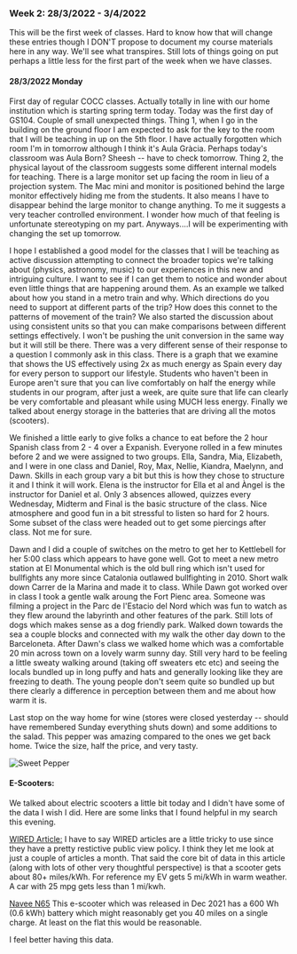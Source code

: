 ### Week 2: 28/3/2022 - 3/4/2022

This will be the first week of classes. Hard to know how that will change these entries though I DON'T propose to document my course materials here in any way. We'll see what transpires. Still lots of things going on put perhaps a little less for the first part of the week when we have classes.

#### 28/3/2022 Monday

First day of regular COCC classes. Actually totally in line with our home institution which is starting spring term today. Today was the first day of GS104. Couple of small unexpected things. Thing 1, when I go in the building on the ground floor I am expected to ask for the key to the room that I will be teaching in up on the 5th floor. I have actually forgotten which room I'm in tomorrow although I think it's Aula Gràcia. Perhaps today's classroom was Aula Born? Sheesh -- have to check tomorrow. Thing 2, the physical layout of the classroom suggests some different internal models for teaching. There is a large monitor set up facing the room in lieu of a projection system. The Mac mini and monitor is positioned behind the large monitor effectively hiding me from the students. It also means I have to disappear behind the large monitor to change anything. To me it suggests a very teacher controlled environment. I wonder how much of that feeling is unfortunate stereotyping on my part. Anyways....I will be experimenting with changing the set up tomorrow.

I hope I established a good model for the classes that I will be teaching as active discussion attempting to connect the broader topics we're talking about (physics, astronomy, music) to our experiences in this new and intriguing culture. I want to see if I can get them to notice and wonder about even little things that are happening around them. As an example we talked about how you stand in a metro train and why. Which directions do you need to support at different parts of the trip? How does this connet to the patterns of movement of the train? We also started the discussion about using consistent units so that you can make comparisons between different settings effectively. I won't be pushing the unit conversion in the same way but it will still be there. There was a very different sense of their response to a question I commonly ask in this class. There is a graph that we examine that shows the US effectively using 2x as much energy as Spain every day for every person to support our lifestyle. Students who haven't been in Europe aren't sure that you can live comfortably on half the energy while students in our program, after just a week, are quite sure that life can clearly be very comfortable and pleasant while using MUCH less energy. Finally we talked about energy storage in the batteries that are driving all the motos (scooters).

We finished a little early to give folks a chance to eat before the 2 hour Spanish class from 2 - 4 over a Expanish. Everyone rolled in a few minutes before 2 and we were assigned to two groups. Ella, Sandra, Mia, Elizabeth, and I were in one class and Daniel, Roy, Max, Nellie, Kiandra, Maelynn, and Dawn. Skills in each group vary a bit but this is how they chose to structure it and I think it will work. Elena is the instructor for Ella et al and Àngel is the instructor for Daniel et al. Only 3 absences allowed, quizzes every Wednesday, Midterm and Final is the basic structure of the class. Nice atmosphere and good fun in a bit stressful to listen so hard for 2 hours. Some subset of the class were headed out to get some piercings after class. Not me for sure.

Dawn and I did a couple of switches on the metro to get her to Kettlebell for her 5:00 class which appears to have gone well. Got to meet a new metro station at El Monumental which is the old bull ring which isn't used for bullfights any more since Catalonia outlawed bullfighting in 2010. Short walk down Carrer de la Marina and made it to class. While Dawn got worked over in class I took a gentle walk aroung the Fort Pienc area. Someone was filming a project in the Parc de l'Estacio del Nord which was fun to watch as they flew around the labyrinth and other features of the park. Still lots of dogs which makes sense as a dog friendly park. Walked down towards the sea a couple blocks and connected with my walk the other day down to the Barceloneta. After Dawn's class we walked home which was a comfortable 20 min across town on a lovely warm sunny day. Still very hard to be feeling a little sweaty walking around (taking off sweaters etc etc) and seeing the locals bundled up in long puffy and hats and generally looking like they are freezing to death. The young people don't seem quite so bundled up but there clearly a difference in perception between them and me about how warm it is. 

Last stop on the way home for wine (stores were closed yesterday -- should have remembered Sunday everything shuts down) and some additions to the salad. This pepper was amazing compared to the ones we get back home. Twice the size, half the price, and very tasty.

![Sweet Pepper](../imagesBarca22/SweetPepper.jpg)


#### E-Scooters:

We talked about electric scooters a little bit today and I didn't have some of the data I wish I did. Here are some links that I found helpful in my search this evening.

[WIRED Article:](https://www.wired.com/story/e-scooter-micromobility-infographics-cost-emissions/) I have to say WIRED articles are a little tricky to use since they have a pretty restictive public view policy. I think they let me look at just a couple of articles a month. That said the core bit of data in this article (along with lots of other very thoughtful perspective) is that a scooter gets about 80+ miles/kWh. For reference my EV gets 5 mi/kWh in warm weather. A car with 25 mpg gets less than 1 mi/kwh.

[Navee N65](https://www.ebikechoices.com/navee-n65-electric-scooter-review/) This e-scooter which was released in Dec 2021 has a 600 Wh (0.6 kWh) battery which might reasonably get you 40 miles on a single charge. At least on the flat this would be reasonable.

I feel better having this data.